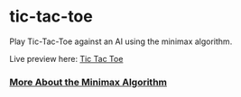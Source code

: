     
# tic-tac-toe
        
Play Tic-Tac-Toe against an AI using the minimax algorithm.


Live preview here: [Tic Tac Toe](https://cjodo.github.io/tic-tac-toe/)

### [More About the Minimax Algorithm](https://en.wikipedia.org/wiki/Minimax)




